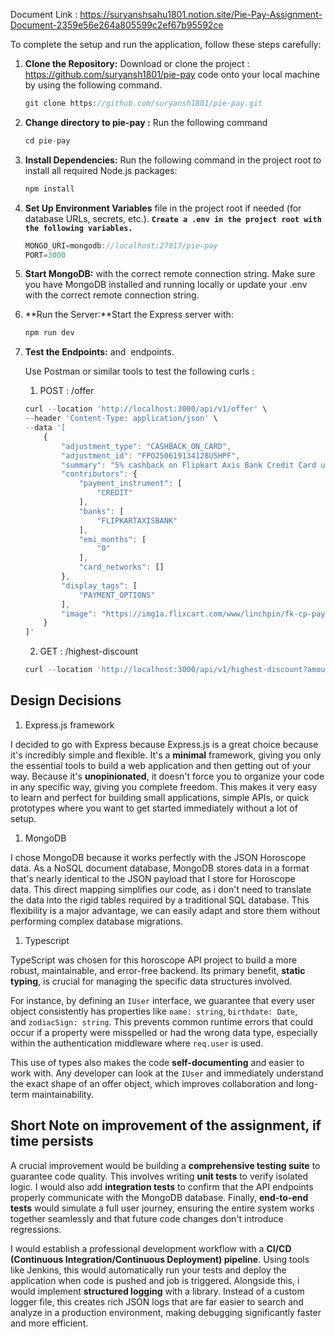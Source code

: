 Document Link : https://suryanshsahu1801.notion.site/Pie-Pay-Assignment-Document-2359e56e264a805599c2ef67b95592ce

To complete the setup and run the application, follow these steps carefully:

1. **Clone the Repository:** Download or clone the project : https://github.com/suryansh1801/pie-pay code onto your local machine by using the following command.
    
    ```jsx
    git clone https://github.com/suryansh1801/pie-pay.git
    ```
    
2. **Change directory to pie-pay :** Run the following command 
    
    ```jsx
    cd pie-pay
    ```
    
3. **Install Dependencies:** Run the following command in the project root to install all required Node.js packages:
    
    ```jsx
    npm install
    ```
    
4. **Set Up Environment Variables** file in the project root if needed (for database URLs, secrets, etc.). **`Create a .env in the project root with the following variables.`**
    
    ```jsx
    MONGO_URI=mongodb://localhost:27017/pie-pay
    PORT=3000
    ```
    
5. **Start MongoDB:** with the correct remote connection string. Make sure you have MongoDB installed and running locally or update your .env with the correct remote connection string.
6. **Run the Server:**Start the Express server with:
    
    ```jsx
    npm run dev
    ```
    
7. **Test the Endpoints:** and  endpoints.
    
    Use Postman or similar tools to test the following curls : 
    
    1. POST  :  /offer
    
    ```jsx
    curl --location 'http://localhost:3000/api/v1/offer' \
    --header 'Content-Type: application/json' \
    --data '[
        {
            "adjustment_type": "CASHBACK_ON_CARD",
            "adjustment_id": "FPO250619134128USHPF",
            "summary": "5% cashback on Flipkart Axis Bank Credit Card upto ₹4,000 per statement quarter",
            "contributors": {
                "payment_instrument": [
                    "CREDIT"
                ],
                "banks": [
                    "FLIPKARTAXISBANK"
                ],
                "emi_months": [
                    "0"
                ],
                "card_networks": []
            },
            "display_tags": [
                "PAYMENT_OPTIONS"
            ],
            "image": "https://img1a.flixcart.com/www/linchpin/fk-cp-pay/axis-78501b36.svg"
        }
    ]'
    ```
    
    2. GET : /highest-discount

    ```jsx
    curl --location 'http://localhost:3000/api/v1/highest-discount?amountToPay=50000&paymentInstrument=CREDIT&bankName=FLIPKARTAXISBANK'
    ```

## Design Decisions

1. Express.js framework 

I decided to go with Express because Express.js is a great choice because it's incredibly simple and flexible. It's a **minimal** framework, giving you only the essential tools to build a web application and then getting out of your way. Because it's **unopinionated**, it doesn't force you to organize your code in any specific way, giving you complete freedom. This makes it very easy to learn and perfect for building small applications, simple APIs, or quick prototypes where you want to get started immediately without a lot of setup.

1. MongoDB 

I chose MongoDB because it works perfectly with the JSON Horoscope data. As a NoSQL document database, MongoDB stores data in a format that's nearly identical to the JSON payload that I store for Horoscope data. This direct mapping simplifies our code, as i don't need to translate the data into the rigid tables required by a traditional SQL database. This flexibility is a major advantage, we can easily adapt and store them without performing complex database migrations.

1. Typescript 

TypeScript was chosen for this horoscope API project to build a more robust, maintainable, and error-free backend. Its primary benefit, **static typing**, is crucial for managing the specific data structures involved.

For instance, by defining an `IUser` interface, we guarantee that every user object consistently has properties like `name: string`, `birthdate: Date`, and `zodiacSign: string`. This prevents common runtime errors that could occur if a property were misspelled or had the wrong data type, especially within the authentication middleware where `req.user` is used.

This use of types also makes the code **self-documenting** and easier to work with. Any developer can look at the `IUser` and immediately understand the exact shape of an offer object, which improves collaboration and long-term maintainability. 

## Short Note on improvement of the assignment, if time persists

A crucial improvement would be building a **comprehensive testing suite** to guarantee code quality. This involves writing **unit tests** to verify isolated logic. I would also add **integration tests** to confirm that the API endpoints properly communicate with the MongoDB database. Finally, **end-to-end tests** would simulate a full user journey, ensuring the entire system works together seamlessly and that future code changes don't introduce regressions.

I would establish a professional development workflow with a **CI/CD (Continuous Integration/Continuous Deployment) pipeline**. Using tools like Jenkins, this would automatically run your tests and deploy the application when code is pushed and job is triggered. Alongside this, i would implement **structured logging** with a library. Instead of a custom logger file, this creates rich JSON logs that are far easier to search and analyze in a production environment, making debugging significantly faster and more efficient.




